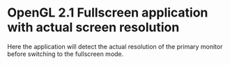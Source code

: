 # OpenGL 2.1 Fullscreen application with actual screen resolution

Here the application will detect the actual resolution of the primary monitor before switching to the fullscreen mode.
